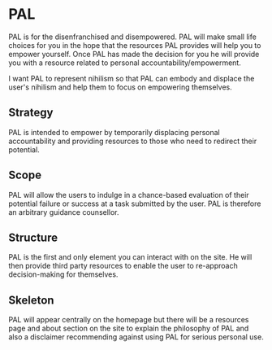 # PAL
PAL is for the disenfranchised and disempowered. PAL will make small life choices for you in the hope that the resources PAL provides will help you to empower yourself. Once PAL has made the decision for you he will provide you with a resource related to personal accountability/empowerment.

I want PAL to represent nihilism so that PAL can embody and displace the user's nihilism and help them to focus on empowering themselves.

## Strategy
PAL is intended to empower by temporarily displacing personal accountability and providing resources to those who need to redirect their potential.

## Scope
PAL will allow the users to indulge in a chance-based evaluation of their potential failure or success at a task submitted by the user. PAL is therefore an arbitrary guidance counsellor.

## Structure
PAL is the first and only element you can interact with on the site. He will then provide third party resources to enable the user to re-approach decision-making for themselves.

## Skeleton
PAL will appear centrally on the homepage but there will be a resources page and about section on the site to explain the philosophy of PAL and also a disclaimer recommending against using PAL for serious personal use.